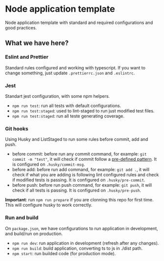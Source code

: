 # **Node application template**

Node application template with standard and required configurations and good practices.

## What we have here?

### Eslint and Prettier

Standard rules configured and working with typescript. If you want to change something, just update `.prettierrc.json` and `.eslintrc`.

### Jest

Standart jest configuration, with some npm helpers.

- `npm run test`: run all tests with default configurations.
- `npm run test:staged`: used to lint-staged to run just modified test files.
- `npm run test:staged`: run all teste generating coverage.

### Git hooks

Using Husky and ListStaged to run some rules before commit, add and push.

- before commit: before run any commit command, for example: `git commit -m "test"`, it will check if commit follow a [pre-defined pattern](https://github.com/legend80s/git-commit-msg-linter). It is configured on `.husky/commit-msg`.
- before add: before run add command, for example: `git add .`, it will check if what you are adding is following lint configured rules and check if modified tests is passing. It is configured on `.husky/pre-commit`.
- before push: before run push command, for example: `git push`, it will check if all tests is passing. It is configured on `.husky/pre-push`.

**Important**: run `npm run prepare` if you are clonning this repo for first time. This will configure husky to work correctly.

### Run and build

On `package.json`, we have configurations to run application in development, and build/run on production.

- `npm run dev`: run application in development (refresh after any changes).
- `npm run build`: build application, converting ts to js in ./dist path.
- `npm start`: run builded code (for production mode).
